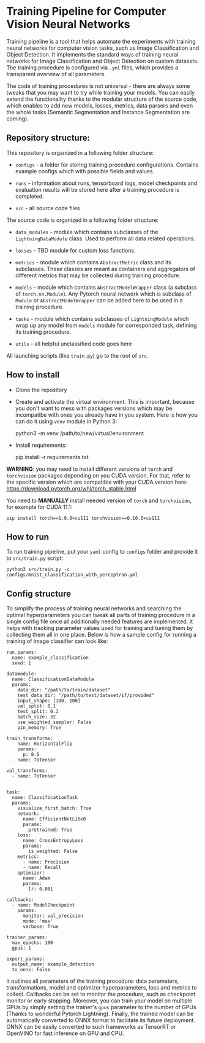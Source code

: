 # Training Pipeline for Computer Vision Neural Networks

Training pipeline is a tool that helps automate the experiments with training neural
networks for computer vision tasks, such us Image Classification and Object Detection.
It implements the standard ways of training neural networks for Image Classification 
and Object Detection on custom datasets. The training procedure is configured via `.yml`
files, which provides a transparent overview of all parameters.

The code of training procedures is not universal - there are always some tweaks that
you may want to try while training your models. You can easily extend the functionality
thanks to the modular structure of the source code, which enables to add new models, losses, metrics,
data parsers and even the whole tasks (Semantic Segmentation and Instance Segmentation are coming).

## Repository structure:

This repository is organized in a following folder structure:

- `configs` - a folder for storing training procedure configurations. Contains example configs which
with possible fields and values.

- `runs` - information about runs, tensorboard logs, model checkpoints and evaluation results will 
be stored here after a training procedure is completed.

- `src` - all source code files

The source code is organized in a following folder structure:

- `data_modules` - module which contains subclasses of the `LightningDataModule` class. Used to
perform all data related operations.

- `losses` - TBD module for custom loss functions.

- `metrics` - module which contains `AbstractMetric` class and its subclasses. These classes are meant 
as containers and aggregators of different metrics that may be collected during training procedure.

- `models` - module which contains `AbstractModelWrapper` class (a subclass of `torch.nn.Module`).
Any Pytorch neural network which is subclass of `Module` or `AbstractModelWrapper` can be added here
to be used in a training procedure.

- `tasks` - module which contains subclasses of `LightningModule` which wrap up any model from `models`
module for corresponded task, defining its training procedure.

- `utils` - all helpful unclassified code goes here

All launching scripts (like `train.py`) go to the root of `src`.

## How to install

- Clone the repository
- Create and activate the virtual environment. This is important, because you
don't want to mess with packages versions which may be incompatibe with ones you
already have in you system.
Here is how you can do it using `venv` module in Python 3:


    python3 -m venv /path/to/new/virtual/environment

- Install requirements:


    pip install -r requirements.txt

__WARNING__: you may need to install different versions of `torch` and `torchvision`
packages depending on you CUDA version. For that, refer to the specific version
which are compatible with your CUDA version here: https://download.pytorch.org/whl/torch_stable.html

You need to __MANUALLY__ install needed version of `torch` and `torchvision`, for example
for CUDA 11.1:

    pip install torch==1.9.0+cu111 torchvision==0.10.0+cu111

## How to run

To run training pipeline, put your `yaml` config to `configs` folder and provide it to `src/train.py` script:

`python3 src/train.py -c configs/mnist_classification_with_perceptron.yml`

## Config structure

To simplify the process of training neural networks and searching the optimal hyperparameters you
can tweak all parts of training procedure in a single config file once all additionally needed features 
are implemented. It helps with tracking parameter values used for training and tuning them by 
collecting them all in one place. Below is how a sample config for running a training of image classifier
can look like:
```
run_params:
  name: example_classification
  seed: 1

datamodule:
  name: ClassificationDataModule
  params:
    data_dir: "/path/to/train/dataset"
    test_data_dir: "/path/to/test/dataset/if/provided"
    input_shape: [100, 100]
    val_split: 0.1
    test_split: 0.1
    batch_size: 32
    use_weighted_sampler: False
    pin_memory: True

train_transforms:
  - name: HorizontalFlip
    params:
      p: 0.5
  - name: ToTensor

val_transforms:
  - name: ToTensor


task:
  name: ClassificationTask
  params:
    visualize_first_batch: True
    network:
      name: EfficientNetLite0
      params:
        pretrained: True
    loss:
      name: CrossEntropyLoss
      params:
        is_weighted: False
    metrics:
      - name: Precision
      - name: Recall
    optimizer:
      name: Adam
      params:
        lr: 0.001

callbacks:
  - name: ModelCheckpoint
    params:
      monitor: val_precision
      mode: 'max'
      verbose: True

trainer_params:
  max_epochs: 100
  gpus: 1

export_params:
  output_name: example_detection
  to_onnx: False
```

It outlines all parameters of the training procedure: data parameters, 
transformations, model and optimizer hyperparameters, loss and metrics to collect.
Callbacks can be set to monitor the procedure, such as checkpoint monitor or early stopping.
Moreover, you can train your model on multiple GPUs by simply setting the trainer's `gpus`
parameter to the number of GPUs (Thanks to wonderful Pytorch Lightning). Finally, the trained model
can be automatically converted to ONNX format to facilitate its future deployment. ONNX can be
easily converted to such frameworks as TensorRT or OpenVINO for fast inference on GPU and CPU.
